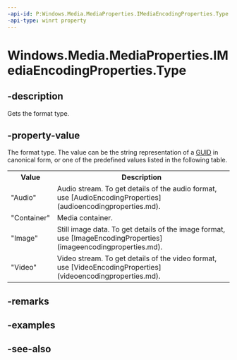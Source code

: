 ```yaml
---
-api-id: P:Windows.Media.MediaProperties.IMediaEncodingProperties.Type
-api-type: winrt property
---
```


<!-- Property syntax
public string Type { get; }
-->

# Windows.Media.MediaProperties.IMediaEncodingProperties.Type

## -description
Gets the format type.

## -property-value
The format type. The value can be the string representation of a [GUID](/windows/win32/api/guiddef/ns-guiddef-guid) in canonical form, or one of the predefined values listed in the following table.<table>
   <tr><th>Value</th><th>Description</th></tr>
   <tr><td>"Audio"</td><td>Audio stream. To get details of the audio format, use [AudioEncodingProperties](audioencodingproperties.md).</td></tr>
   <tr><td>"Container"</td><td>Media container.</td></tr>
   <tr><td>"Image"</td><td>Still image data. To get details of the image format, use [ImageEncodingProperties](imageencodingproperties.md).</td></tr>
   <tr><td>"Video"</td><td>Video stream. To get details of the video format, use [VideoEncodingProperties](videoencodingproperties.md).</td></tr>
</table>

## -remarks

## -examples

## -see-also

